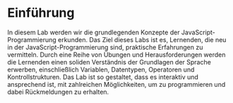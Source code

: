 # Einführung

In diesem Lab werden wir die grundlegenden Konzepte der JavaScript-Programmierung erkunden. Das Ziel dieses Labs ist es, Lernenden, die neu in der JavaScript-Programmierung sind, praktische Erfahrungen zu vermitteln. Durch eine Reihe von Übungen und Herausforderungen werden die Lernenden einen soliden Verständnis der Grundlagen der Sprache erwerben, einschließlich Variablen, Datentypen, Operatoren und Kontrollstrukturen. Das Lab ist so gestaltet, dass es interaktiv und ansprechend ist, mit zahlreichen Möglichkeiten, um zu programmieren und dabei Rückmeldungen zu erhalten.
